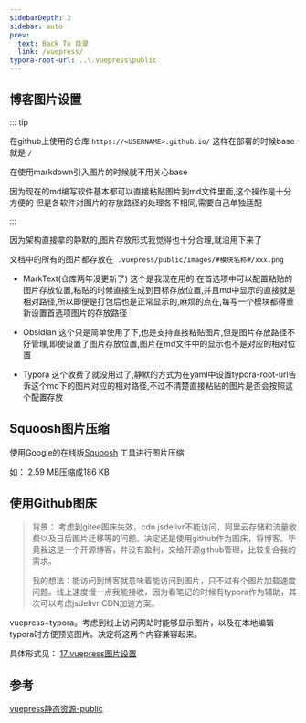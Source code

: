 ```yaml
---
sidebarDepth: 3
sidebar: auto
prev:
  text: Back To 目录
  link: /vuepress/
typora-root-url: ..\.vuepress\public
---
```


## 博客图片设置

::: tip 

在github上使用的仓库 `https://<USERNAME>.github.io/` 这样在部署的时候base就是 `/` 

在使用markdown引入图片的时候就不用关心base

因为现在的md编写软件基本都可以直接粘贴图片到md文件里面,这个操作是十分方便的
但是各软件对图片的存放路径的处理各不相同,需要自己单独适配

:::

因为架构直接拿的静默的,图片存放形式我觉得也十分合理,就沿用下来了

文档中的所有的图片都存放在` .vuepress/public/images/#模块名称#/xxx.png`

- MarkText(仓库两年没更新了) 这个是我现在用的,在首选项中可以配置粘贴的图片存放位置,粘贴的时候直接生成到目标存放位置,并且md中显示的直接就是相对路径,所以即便是打包后也是正常显示的,麻烦的点在,每写一个模块都得重新设置首选项图片的存放路径

- Obsidian 这个只是简单使用了下,也是支持直接粘贴图片,但是图片存放路径不好管理,即使设置了图片存放位置,图片在md文件中的显示也不是对应的相对位置

- Typora 这个收费了就没用过了,静默的方式为在yaml中设置typora-root-url告诉这个md下的图片对应的相对路径,不过不清楚直接粘贴的图片是否会按照这个配置存放

## Squoosh图片压缩

使用Google的在线版[Squoosh](https://squoosh.app/) 工具进行图片压缩

如： 2.59 MB压缩成186 KB

## 使用Github图床

> 背景： 考虑到gitee图床失效，cdn jsdelivr不能访问，阿里云存储和流量收费以及日后图片迁移等的问题。决定还是使用github作为图床，将博客。毕竟我这是一个开源博客，并没有盈利，交给开源github管理，比较复合我的需求。
> 
> 我的想法：能访问到博客就意味着能访问到图片，只不过有个图片加载速度问题。线上速度慢一点我能接收，因为看笔记的时候有typora作为辅助，其次可以考虑jsdelivr CDN加速方案。

vuepress+typora。考虑到线上访问网站时能够显示图片，以及在本地编辑typora时方便预览图片。决定将这两个内容兼容起来。

具体形式见： <a href="https://aeroxian.github.io/vuepress/17 vuepress图片设置.html">17 vuepress图片设置</a>

## 参考

[vuepress静态资源-public](https://v2.vuepress.vuejs.org/zh/guide/assets.html#public-%E6%96%87%E4%BB%B6)
